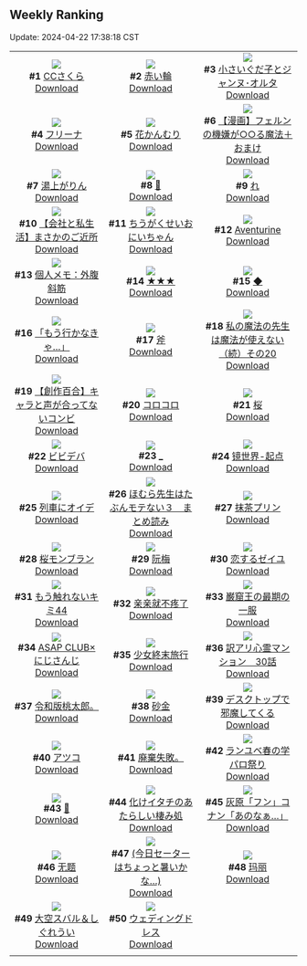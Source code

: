 ## Weekly Ranking
Update: 2024-04-22 17:38:18 CST

|      |      |      |
| :----: | :----: | :----: |
| ![](https://i.pixiv.re/c/240x480/img-master/img/2024/04/16/00/00/59/117875739_p0_master1200.jpg)<br>**#1** [CCさくら](https://www.pixiv.net/artworks/117875739)<br>[Download](https://i.pixiv.re/img-original/img/2024/04/16/00/00/59/117875739_p0.jpg) | ![](https://i.pixiv.re/c/240x480/img-master/img/2024/04/15/00/42/48/117849515_p0_master1200.jpg)<br>**#2** [赤い輪](https://www.pixiv.net/artworks/117849515)<br>[Download](https://i.pixiv.re/img-original/img/2024/04/15/00/42/48/117849515_p0.png) | ![](https://i.pixiv.re/c/240x480/img-master/img/2024/04/16/14/58/57/117888810_p0_master1200.jpg)<br>**#3** [小さいぐだ子とジャンヌ･オルタ](https://www.pixiv.net/artworks/117888810)<br>[Download](https://i.pixiv.re/img-original/img/2024/04/16/14/58/57/117888810_p0.jpg) |
| ![](https://i.pixiv.re/c/240x480/img-master/img/2024/04/16/00/00/30/117875650_p0_master1200.jpg)<br>**#4** [フリーナ](https://www.pixiv.net/artworks/117875650)<br>[Download](https://i.pixiv.re/img-original/img/2024/04/16/00/00/30/117875650_p0.jpg) | ![](https://i.pixiv.re/c/240x480/img-master/img/2024/04/16/01/30/02/117878311_p0_master1200.jpg)<br>**#5** [花かんむり](https://www.pixiv.net/artworks/117878311)<br>[Download](https://i.pixiv.re/img-original/img/2024/04/16/01/30/02/117878311_p0.jpg) | ![](https://i.pixiv.re/c/240x480/img-master/img/2024/04/15/00/55/04/117849850_p0_master1200.jpg)<br>**#6** [【漫画】フェルンの機嫌が○○る魔法＋おまけ](https://www.pixiv.net/artworks/117849850)<br>[Download](https://i.pixiv.re/img-original/img/2024/04/15/00/55/04/117849850_p0.jpg) |
| ![](https://i.pixiv.re/c/240x480/img-master/img/2024/04/15/17/09/07/117863525_p0_master1200.jpg)<br>**#7** [湯上がりん](https://www.pixiv.net/artworks/117863525)<br>[Download](https://i.pixiv.re/img-original/img/2024/04/15/17/09/07/117863525_p0.png) | ![](https://i.pixiv.re/c/240x480/img-master/img/2024/04/17/00/36/24/117904473_p0_master1200.jpg)<br>**#8** [💌](https://www.pixiv.net/artworks/117904473)<br>[Download](https://i.pixiv.re/img-original/img/2024/04/17/00/36/24/117904473_p0.jpg) | ![](https://i.pixiv.re/c/240x480/img-master/img/2024/04/16/04/30/01/117880691_p0_master1200.jpg)<br>**#9** [れ](https://www.pixiv.net/artworks/117880691)<br>[Download](https://i.pixiv.re/img-original/img/2024/04/16/04/30/01/117880691_p0.png) |
| ![](https://i.pixiv.re/c/240x480/img-master/img/2024/04/16/12/00/13/117886224_p0_master1200.jpg)<br>**#10** [【会社と私生活】まさかのご近所](https://www.pixiv.net/artworks/117886224)<br>[Download](https://i.pixiv.re/img-original/img/2024/04/16/12/00/13/117886224_p0.jpg) | ![](https://i.pixiv.re/c/240x480/img-master/img/2024/04/16/09/28/55/117884113_p0_master1200.jpg)<br>**#11** [ちうがくせいおにいちゃん](https://www.pixiv.net/artworks/117884113)<br>[Download](https://i.pixiv.re/img-original/img/2024/04/16/09/28/55/117884113_p0.jpg) | ![](https://i.pixiv.re/c/240x480/img-master/img/2024/04/15/01/09/19/117850270_p0_master1200.jpg)<br>**#12** [Aventurine](https://www.pixiv.net/artworks/117850270)<br>[Download](https://i.pixiv.re/img-original/img/2024/04/15/01/09/19/117850270_p0.jpg) |
| ![](https://i.pixiv.re/c/240x480/img-master/img/2024/04/16/06/00/08/117881548_p0_master1200.jpg)<br>**#13** [個人メモ：外腹斜筋](https://www.pixiv.net/artworks/117881548)<br>[Download](https://i.pixiv.re/img-original/img/2024/04/16/06/00/08/117881548_p0.jpg) | ![](https://i.pixiv.re/c/240x480/img-master/img/2024/04/17/00/00/25/117903060_p0_master1200.jpg)<br>**#14** [★★★](https://www.pixiv.net/artworks/117903060)<br>[Download](https://i.pixiv.re/img-original/img/2024/04/17/00/00/25/117903060_p0.png) | ![](https://i.pixiv.re/c/240x480/img-master/img/2024/04/16/21/50/35/117898479_p0_master1200.jpg)<br>**#15** [◆](https://www.pixiv.net/artworks/117898479)<br>[Download](https://i.pixiv.re/img-original/img/2024/04/16/21/50/35/117898479_p0.jpg) |
| ![](https://i.pixiv.re/c/240x480/img-master/img/2024/04/16/19/59/29/117894996_p0_master1200.jpg)<br>**#16** [「もう行かなきゃ…」](https://www.pixiv.net/artworks/117894996)<br>[Download](https://i.pixiv.re/img-original/img/2024/04/16/19/59/29/117894996_p0.jpg) | ![](https://i.pixiv.re/c/240x480/img-master/img/2024/04/17/22/23/40/117927270_p0_master1200.jpg)<br>**#17** [斧](https://www.pixiv.net/artworks/117927270)<br>[Download](https://i.pixiv.re/img-original/img/2024/04/17/22/23/40/117927270_p0.jpg) | ![](https://i.pixiv.re/c/240x480/img-master/img/2024/04/16/00/01/33/117875791_p0_master1200.jpg)<br>**#18** [私の魔法の先生は魔法が使えない（続）その20](https://www.pixiv.net/artworks/117875791)<br>[Download](https://i.pixiv.re/img-original/img/2024/04/16/00/01/33/117875791_p0.jpg) |
| ![](https://i.pixiv.re/c/240x480/img-master/img/2024/04/15/19/00/24/117866155_p0_master1200.jpg)<br>**#19** [【創作百合】キャラと声が合ってないコンビ](https://www.pixiv.net/artworks/117866155)<br>[Download](https://i.pixiv.re/img-original/img/2024/04/15/19/00/24/117866155_p0.jpg) | ![](https://i.pixiv.re/c/240x480/img-master/img/2024/04/16/00/03/49/117875906_p0_master1200.jpg)<br>**#20** [コロコロ](https://www.pixiv.net/artworks/117875906)<br>[Download](https://i.pixiv.re/img-original/img/2024/04/16/00/03/49/117875906_p0.jpg) | ![](https://i.pixiv.re/c/240x480/img-master/img/2024/04/16/18/07/12/117892262_p0_master1200.jpg)<br>**#21** [桜](https://www.pixiv.net/artworks/117892262)<br>[Download](https://i.pixiv.re/img-original/img/2024/04/16/18/07/12/117892262_p0.jpg) |
| ![](https://i.pixiv.re/c/240x480/img-master/img/2024/04/17/00/00/20/117903036_p0_master1200.jpg)<br>**#22** [ビビデバ](https://www.pixiv.net/artworks/117903036)<br>[Download](https://i.pixiv.re/img-original/img/2024/04/17/00/00/20/117903036_p0.jpg) | ![](https://i.pixiv.re/c/240x480/img-master/img/2024/04/15/00/00/28/117847744_p0_master1200.jpg)<br>**#23** [_](https://www.pixiv.net/artworks/117847744)<br>[Download](https://i.pixiv.re/img-original/img/2024/04/15/00/00/28/117847744_p0.png) | ![](https://i.pixiv.re/c/240x480/img-master/img/2024/04/15/00/00/43/117847824_p0_master1200.jpg)<br>**#24** [镜世界-起点](https://www.pixiv.net/artworks/117847824)<br>[Download](https://i.pixiv.re/img-original/img/2024/04/15/00/00/43/117847824_p0.jpg) |
| ![](https://i.pixiv.re/c/240x480/img-master/img/2024/04/17/15/35/11/117916838_p0_master1200.jpg)<br>**#25** [列車にオイデ](https://www.pixiv.net/artworks/117916838)<br>[Download](https://i.pixiv.re/img-original/img/2024/04/17/15/35/11/117916838_p0.png) | ![](https://i.pixiv.re/c/240x480/img-master/img/2024/04/16/11/55/55/117886120_p0_master1200.jpg)<br>**#26** [ほむら先生はたぶんモテない３　まとめ読み](https://www.pixiv.net/artworks/117886120)<br>[Download](https://i.pixiv.re/img-original/img/2024/04/16/11/55/55/117886120_p0.png) | ![](https://i.pixiv.re/c/240x480/img-master/img/2024/04/17/23/04/30/117928570_p0_master1200.jpg)<br>**#27** [抹茶プリン](https://www.pixiv.net/artworks/117928570)<br>[Download](https://i.pixiv.re/img-original/img/2024/04/17/23/04/30/117928570_p0.png) |
| ![](https://i.pixiv.re/c/240x480/img-master/img/2024/04/15/20/30/04/117868586_p0_master1200.jpg)<br>**#28** [桜モンブラン](https://www.pixiv.net/artworks/117868586)<br>[Download](https://i.pixiv.re/img-original/img/2024/04/15/20/30/04/117868586_p0.png) | ![](https://i.pixiv.re/c/240x480/img-master/img/2024/04/16/14/08/45/117888130_p0_master1200.jpg)<br>**#29** [阮梅](https://www.pixiv.net/artworks/117888130)<br>[Download](https://i.pixiv.re/img-original/img/2024/04/16/14/08/45/117888130_p0.jpg) | ![](https://i.pixiv.re/c/240x480/img-master/img/2024/04/17/00/35/30/117904451_p0_master1200.jpg)<br>**#30** [恋するゼイユ](https://www.pixiv.net/artworks/117904451)<br>[Download](https://i.pixiv.re/img-original/img/2024/04/17/00/35/30/117904451_p0.jpg) |
| ![](https://i.pixiv.re/c/240x480/img-master/img/2024/04/17/10/41/12/117912465_p0_master1200.jpg)<br>**#31** [もう触れないキミ44](https://www.pixiv.net/artworks/117912465)<br>[Download](https://i.pixiv.re/img-original/img/2024/04/17/10/41/12/117912465_p0.jpg) | ![](https://i.pixiv.re/c/240x480/img-master/img/2024/04/16/00/46/57/117877303_p0_master1200.jpg)<br>**#32** [亲亲就不疼了](https://www.pixiv.net/artworks/117877303)<br>[Download](https://i.pixiv.re/img-original/img/2024/04/16/00/46/57/117877303_p0.jpg) | ![](https://i.pixiv.re/c/240x480/img-master/img/2024/04/16/00/00/32/117875658_p0_master1200.jpg)<br>**#33** [巌窟王の最期の一服](https://www.pixiv.net/artworks/117875658)<br>[Download](https://i.pixiv.re/img-original/img/2024/04/16/00/00/32/117875658_p0.png) |
| ![](https://i.pixiv.re/c/240x480/img-master/img/2024/04/16/00/01/46/117875814_p0_master1200.jpg)<br>**#34** [ASAP CLUB×にじさんじ](https://www.pixiv.net/artworks/117875814)<br>[Download](https://i.pixiv.re/img-original/img/2024/04/16/00/01/46/117875814_p0.png) | ![](https://i.pixiv.re/c/240x480/img-master/img/2024/04/16/17/17/41/117891136_p0_master1200.jpg)<br>**#35** [少女終末旅行](https://www.pixiv.net/artworks/117891136)<br>[Download](https://i.pixiv.re/img-original/img/2024/04/16/17/17/41/117891136_p0.png) | ![](https://i.pixiv.re/c/240x480/img-master/img/2024/04/16/12/40/07/117886849_p0_master1200.jpg)<br>**#36** [訳アリ心霊マンション　30話](https://www.pixiv.net/artworks/117886849)<br>[Download](https://i.pixiv.re/img-original/img/2024/04/16/12/40/07/117886849_p0.jpg) |
| ![](https://i.pixiv.re/c/240x480/img-master/img/2024/04/17/18/33/15/117920332_p0_master1200.jpg)<br>**#37** [令和版桃太郎。](https://www.pixiv.net/artworks/117920332)<br>[Download](https://i.pixiv.re/img-original/img/2024/04/17/18/33/15/117920332_p0.jpg) | ![](https://i.pixiv.re/c/240x480/img-master/img/2024/04/15/00/56/28/117849894_p0_master1200.jpg)<br>**#38** [砂金](https://www.pixiv.net/artworks/117849894)<br>[Download](https://i.pixiv.re/img-original/img/2024/04/15/00/56/28/117849894_p0.jpg) | ![](https://i.pixiv.re/c/240x480/img-master/img/2024/04/21/14/04/38/117853647_p0_master1200.jpg)<br>**#39** [デスクトップで邪魔してくる](https://www.pixiv.net/artworks/117853647)<br>[Download](https://i.pixiv.re/img-original/img/2024/04/21/14/04/38/117853647_p0.jpg) |
| ![](https://i.pixiv.re/c/240x480/img-master/img/2024/04/16/00/01/41/117875806_p0_master1200.jpg)<br>**#40** [アツコ](https://www.pixiv.net/artworks/117875806)<br>[Download](https://i.pixiv.re/img-original/img/2024/04/16/00/01/41/117875806_p0.png) | ![](https://i.pixiv.re/c/240x480/img-master/img/2024/04/15/14/15/10/117860685_p0_master1200.jpg)<br>**#41** [廃棄失敗。](https://www.pixiv.net/artworks/117860685)<br>[Download](https://i.pixiv.re/img-original/img/2024/04/15/14/15/10/117860685_p0.jpg) | ![](https://i.pixiv.re/c/240x480/img-master/img/2024/04/16/14/47/05/117888646_p0_master1200.jpg)<br>**#42** [ランユベ春の学パロ祭り](https://www.pixiv.net/artworks/117888646)<br>[Download](https://i.pixiv.re/img-original/img/2024/04/16/14/47/05/117888646_p0.png) |
| ![](https://i.pixiv.re/c/240x480/img-master/img/2024/04/16/00/01/31/117875785_p0_master1200.jpg)<br>**#43** [🌸](https://www.pixiv.net/artworks/117875785)<br>[Download](https://i.pixiv.re/img-original/img/2024/04/16/00/01/31/117875785_p0.jpg) | ![](https://i.pixiv.re/c/240x480/img-master/img/2024/04/16/00/01/03/117875746_p0_master1200.jpg)<br>**#44** [化けイタチのあたらしい棲み処](https://www.pixiv.net/artworks/117875746)<br>[Download](https://i.pixiv.re/img-original/img/2024/04/16/00/01/03/117875746_p0.png) | ![](https://i.pixiv.re/c/240x480/img-master/img/2024/04/16/17/06/38/117890911_p0_master1200.jpg)<br>**#45** [灰原「フン」コナン「あのなぁ…」](https://www.pixiv.net/artworks/117890911)<br>[Download](https://i.pixiv.re/img-original/img/2024/04/16/17/06/38/117890911_p0.jpg) |
| ![](https://i.pixiv.re/c/240x480/img-master/img/2024/04/16/16/54/54/117890661_p0_master1200.jpg)<br>**#46** [无题](https://www.pixiv.net/artworks/117890661)<br>[Download](https://i.pixiv.re/img-original/img/2024/04/16/16/54/54/117890661_p0.jpg) | ![](https://i.pixiv.re/c/240x480/img-master/img/2024/04/15/17/14/36/117863612_p0_master1200.jpg)<br>**#47** [(今日セーターはちょっと暑いかな…)](https://www.pixiv.net/artworks/117863612)<br>[Download](https://i.pixiv.re/img-original/img/2024/04/15/17/14/36/117863612_p0.jpg) | ![](https://i.pixiv.re/c/240x480/img-master/img/2024/04/16/18/44/46/117893081_p0_master1200.jpg)<br>**#48** [玛丽](https://www.pixiv.net/artworks/117893081)<br>[Download](https://i.pixiv.re/img-original/img/2024/04/16/18/44/46/117893081_p0.jpg) |
| ![](https://i.pixiv.re/c/240x480/img-master/img/2024/04/16/10/48/55/117885165_p0_master1200.jpg)<br>**#49** [大空スバル＆しぐれうい](https://www.pixiv.net/artworks/117885165)<br>[Download](https://i.pixiv.re/img-original/img/2024/04/16/10/48/55/117885165_p0.png) | ![](https://i.pixiv.re/c/240x480/img-master/img/2024/04/16/00/00/33/117875666_p0_master1200.jpg)<br>**#50** [ウェディングドレス](https://www.pixiv.net/artworks/117875666)<br>[Download](https://i.pixiv.re/img-original/img/2024/04/16/00/00/33/117875666_p0.png) |
|      |
